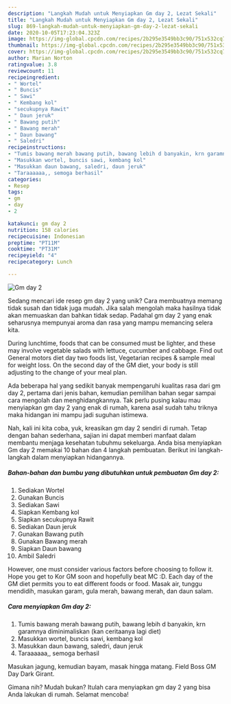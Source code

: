 ```yaml
---
description: "Langkah Mudah untuk Menyiapkan Gm day 2, Lezat Sekali"
title: "Langkah Mudah untuk Menyiapkan Gm day 2, Lezat Sekali"
slug: 869-langkah-mudah-untuk-menyiapkan-gm-day-2-lezat-sekali
date: 2020-10-05T17:23:04.323Z
image: https://img-global.cpcdn.com/recipes/2b295e3549bb3c90/751x532cq70/gm-day-2-foto-resep-utama.jpg
thumbnail: https://img-global.cpcdn.com/recipes/2b295e3549bb3c90/751x532cq70/gm-day-2-foto-resep-utama.jpg
cover: https://img-global.cpcdn.com/recipes/2b295e3549bb3c90/751x532cq70/gm-day-2-foto-resep-utama.jpg
author: Marian Norton
ratingvalue: 3.8
reviewcount: 11
recipeingredient:
- " Wortel"
- " Buncis"
- " Sawi"
- " Kembang kol"
- "secukupnya Rawit"
- " Daun jeruk"
- " Bawang putih"
- " Bawang merah"
- " Daun bawang"
- " Saledri"
recipeinstructions:
- "Tumis bawang merah bawang putih, bawang lebih d banyakin, krn garamnya diminimaliskan (kan ceritaanya lagi diet)"
- "Masukkan wortel, buncis sawi, kembang kol"
- "Masukkan daun bawang, saledri, daun jeruk"
- "Taraaaaaa,, semoga berhasil"
categories:
- Resep
tags:
- gm
- day
- 2

katakunci: gm day 2 
nutrition: 158 calories
recipecuisine: Indonesian
preptime: "PT11M"
cooktime: "PT31M"
recipeyield: "4"
recipecategory: Lunch

---
```



![Gm day 2](https://img-global.cpcdn.com/recipes/2b295e3549bb3c90/751x532cq70/gm-day-2-foto-resep-utama.jpg)

Sedang mencari ide resep gm day 2 yang unik? Cara membuatnya memang tidak susah dan tidak juga mudah. Jika salah mengolah maka hasilnya tidak akan memuaskan dan bahkan tidak sedap. Padahal gm day 2 yang enak seharusnya mempunyai aroma dan rasa yang mampu memancing selera kita.

During lunchtime, foods that can be consumed must be lighter, and these may involve vegetable salads with lettuce, cucumber and cabbage. Find out General motors diet day two foods list, Vegetarian recipes &amp; sample meal for weight loss. On the second day of the GM diet, your body is still adjusting to the change of your meal plan.

Ada beberapa hal yang sedikit banyak mempengaruhi kualitas rasa dari gm day 2, pertama dari jenis bahan, kemudian pemilihan bahan segar sampai cara mengolah dan menghidangkannya. Tak perlu pusing kalau mau menyiapkan gm day 2 yang enak di rumah, karena asal sudah tahu triknya maka hidangan ini mampu jadi suguhan istimewa.


Nah, kali ini kita coba, yuk, kreasikan gm day 2 sendiri di rumah. Tetap dengan bahan sederhana, sajian ini dapat memberi manfaat dalam membantu menjaga kesehatan tubuhmu sekeluarga. Anda bisa menyiapkan Gm day 2 memakai 10 bahan dan 4 langkah pembuatan. Berikut ini langkah-langkah dalam menyiapkan hidangannya.

<!--inarticleads1-->

##### Bahan-bahan dan bumbu yang dibutuhkan untuk pembuatan Gm day 2:

1. Sediakan  Wortel
1. Gunakan  Buncis
1. Sediakan  Sawi
1. Siapkan  Kembang kol
1. Siapkan secukupnya Rawit
1. Sediakan  Daun jeruk
1. Gunakan  Bawang putih
1. Gunakan  Bawang merah
1. Siapkan  Daun bawang
1. Ambil  Saledri


However, one must consider various factors before choosing to follow it. Hope you get to Kor GM soon and hopefully beat MC :D. Each day of the GM diet permits you to eat different foods or food. Masak air, tunggu mendidih, masukan garam, gula merah, bawang merah, dan daun salam. 

<!--inarticleads2-->

##### Cara menyiapkan Gm day 2:

1. Tumis bawang merah bawang putih, bawang lebih d banyakin, krn garamnya diminimaliskan (kan ceritaanya lagi diet)
1. Masukkan wortel, buncis sawi, kembang kol
1. Masukkan daun bawang, saledri, daun jeruk
1. Taraaaaaa,, semoga berhasil


Masukan jagung, kemudian bayam, masak hingga matang. Field Boss GM Day Dark Girant. 

Gimana nih? Mudah bukan? Itulah cara menyiapkan gm day 2 yang bisa Anda lakukan di rumah. Selamat mencoba!
